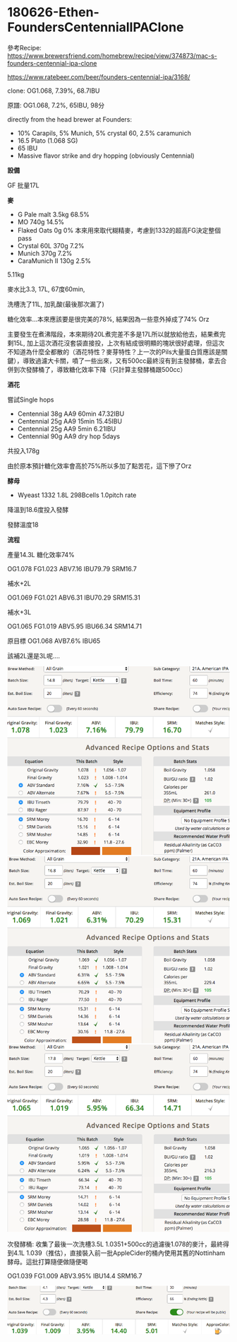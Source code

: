 # 180626-Ethen-FoundersCentennialIPAClone

參考Recipe: <https://www.brewersfriend.com/homebrew/recipe/view/374873/mac-s-founders-centennial-ipa-clone>

<https://www.ratebeer.com/beer/founders-centennial-ipa/3168/>

clone: OG1.068, 7.39%, 68.7IBU

原譜: OG1.068, 7.2%, 65IBU, 98分

directly from the head brewer at Founders:

* 10% Carapils, 5% Munich, 5% crystal 60, 2.5% caramunich
* 16.5 Plato (1.068 SG)
* 65 IBU
* Massive flavor strike and dry hopping (obviously Centennial)

**設備**

GF 批量17L

**麥**

* G Pale malt 3.5kg 68.5%
* MO 740g 14.5%
* Flaked Oats 0g 0% 本來用來取代糊精麥，考慮到1332的超高FG決定整個pass
* Crystal 60L 370g 7.2%
* Munich 370g 7.2%
* CaraMunich II 130g 2.5%

5.11kg

麥水比3.3, 17L, 67度60min, 

洗槽洗了11L, 加乳酸(最後那次漏了)

糖化效率...本來應該要是很完美的78%, 結果因為一些意外掉成了74% Orz

主要發生在煮沸階段，本來期待20L煮完差不多是17L所以就放給他去，結果煮完剩15L, 加上這次酒花沒套袋直接投，上次有結成很明顯的塊狀很好處理，但這次不知道為什麼全都散的（酒花特性？麥芽特性？上一次的Pils大量蛋白質應該是關鍵），導致過濾大卡關，噴了一些出來，又有500cc最終沒有到主發酵桶，拿去合併到次發酵桶了，導致糖化效率下降（只計算主發酵桶跟500cc）

**酒花**

嘗試Single hops

* Centennial 38g AA9 60min 47.32IBU
* Centennial 25g AA9 15min 15.45IBU
* Centennial 25g AA9  5min 6.21IBU
* Centennial 90g AA9 dry hop 5days

共投入178g

由於原本預計糖化效率會高於75%所以多加了點苦花，這下慘了Orz

**酵母**

* Wyeast 1332 1.8L 298Bcells 1.0pitch rate

降溫到18.6度投入發酵

發酵溫度18

**流程**

產量14.3L 糖化效率74%

OG1.078 FG1.023 ABV7.16 IBU79.79 SRM16.7

補水+2L

OG1.069 FG1.021 ABV6.31 IBU70.29 SRM15.31

補水+3L

OG1.065 FG1.019 ABV5.95 IBU66.34 SRM14.71

原目標 OG1.068 AVB7.6% IBU65

該補2L還是3L呢....

![](../img/test112.png)
![](../img/test113.png)
![](../img/test114.png)

次發酵桶: 收集了最後一次洗槽3.5L 1.0351+500cc的過濾後1.078的麥汁，最終得到4.1L 1.039（推估），直接裝入前一批AppleCider的桶內使用其舊的Nottinham酵母。這批打算隨便做隨便喝

OG1.039 FG1.009 ABV3.95% IBU14.4 SRM16.7

![](../img/test115.png)